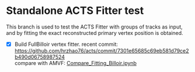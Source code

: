 # Standalone ACTS Fitter test

This branch is used to test the ACTS Fitter with groups of tracks as input, and by fitting the exact reconstructed primary vertex position is obtained. 


- [x] Build FullBilloir vertex fitter. 
    recent commit: https://github.com/hrzhao76/acts/commit/7301e65685c69eb581d79ce2b490d06758987524     
    compare with AMVF: [Compare_Fitting_Billoir.ipynb](./Compare_Fitting_Billoir.ipynb)

